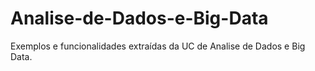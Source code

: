 # Analise-de-Dados-e-Big-Data
Exemplos e funcionalidades extraídas da UC de Analise de Dados e Big Data.
